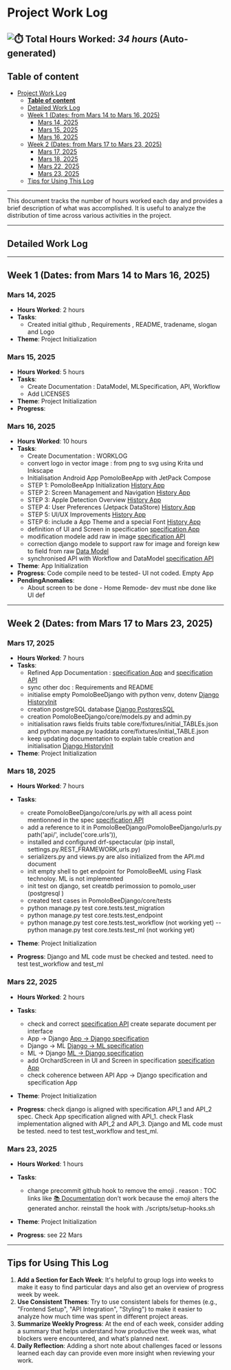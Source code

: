 
# Project Work Log

![⏱️](https://img.icons8.com/emoji/48/stopwatch-emoji.png) **Total Hours Worked**: _34 hours_ (Auto-generated)
---
## **Table of content**

<!-- TOC -->
- [Project Work Log](#project-work-log)
  - [**Table of content**](#table-of-content)
  - [Detailed Work Log](#detailed-work-log)
  - [Week 1 (Dates: from Mars 14 to Mars 16, 2025)](#week-1-dates-from-mars-14-to-mars-16-2025)
    - [Mars 14, 2025](#mars-14-2025)
    - [Mars 15, 2025](#mars-15-2025)
    - [Mars 16, 2025](#mars-16-2025)
  - [Week 2 (Dates: from Mars 17 to Mars 23, 2025)](#week-2-dates-from-mars-17-to-mars-23-2025)
    - [Mars 17, 2025](#mars-17-2025)
    - [Mars 18, 2025](#mars-18-2025)
    - [Mars 22, 2025](#mars-22-2025)
    - [Mars 23, 2025](#mars-23-2025)
  - [Tips for Using This Log](#tips-for-using-this-log)
<!-- TOC END -->

---

This document tracks the number of hours worked each day and provides a brief description of what was accomplished. It is useful to analyze the distribution of time across various activities in the project.

---
## Detailed Work Log

 
---

## Week 1 (Dates: from Mars 14 to Mars 16, 2025)

### Mars 14, 2025
- **Hours Worked**: 2 hours
- **Tasks**:
  - Created initial github , Requirements , README, tradename, slogan and Logo
- **Theme**: Project Initialization 



### Mars 15, 2025
- **Hours Worked**: 5 hours
- **Tasks**:
  - Create Documentation : DataModel, MLSpecification, API, Workflow 
  - Add LICENSES
- **Theme**:  Project Initialization 
- **Progress**: 



### Mars 16, 2025
- **Hours Worked**: 10 hours
- **Tasks**:
  - Create Documentation : WORKLOG
  - convert logo in vector image : from png to svg using Krita und Inkscape
  - Initialisation Android App PomoloBeeApp with JetPack Compose
  - STEP 1: PomoloBeeApp Initialization [History App](App_HistoryInit.md)
  - STEP 2: Screen Management and Navigation [History App](App_HistoryInit.md)
  - STEP 3: Apple Detection Overview [History App](App_HistoryInit.md)
  - STEP 4: User Preferences (Jetpack DataStore) [History App](App_HistoryInit.md)
  - STEP 5: UI/UX Improvements [History App](App_HistoryInit.md)
  - STEP 6: include a App Theme and a special Font [History App](App_HistoryInit.md)
  - definition of UI and Screen in specification  [specification App](App_Specification.md)
  - modification modele add raw in image  [specification API](API.md)
  - correction django modele to support raw for image and foreign kew to field from raw [Data Model](Django_DataModel.md)
  - synchronised API with Workflow and DataModel   [specification API](API.md) 
- **Theme**:  App Initialization 
- **Progress**: Code compile need to be tested- UI not coded. Empty App
- **PendingAnomalies**: 
    - About screen to be done - Home Remode- dev must nbe done like UI def 


 
---

## Week 2 (Dates: from Mars 17 to Mars 23, 2025)

### Mars 17, 2025
- **Hours Worked**: 7 hours
- **Tasks**:
  - Refined App Documentation :   [specification App](App_Specification.md) and  [specification API](API.md)
  - sync other doc : Requirements and README
  - initialise empty PomoloBeeDjango with python venv, dotenv [Django HistoryInit](Django_HistoryInit.md)
  - creation postgreSQL database  [Django PostgresSQL](Django_PostgresSQL.md)
  - creation PomoloBeeDjango/core/models.py and admin.py
  - initialisation raws fields fruits table  core/fixtures/initial_TABLEs.json and  python manage.py loaddata core/fixtures/initial_TABLE.json
  - keep updating documentation to explain table creation and initialisation [Django HistoryInit](Django_HistoryInit.md)
- **Theme**: Project Initialization 



### Mars 18, 2025
- **Hours Worked**: 7 hours
- **Tasks**:
  -  create PomoloBeeDjango/core/urls.py with all acess point mentionned in the spec  [specification API](API.md)
  -  add a reference to it in PomoloBeeDjango/PomoloBeeDjango/urls.py path('api/', include('core.urls')), 
  -  installed and configured  drf-spectacular (pip install, settings.py.REST_FRAMEWORK,urls.py)
  -  serializers.py and views.py are also initialized from the API.md document
  -  init empty shell to get endpoint for PomoloBeeML using Flask technoloy. ML is not implemented 
  -  init test on django, set creatdb perimossion to pomolo_user (postgresql )
  -  created test cases in PomoloBeeDjango/core/tests
  -  python manage.py test core.tests.test_migration
  -  python manage.py test core.tests.test_endpoint
  -  python manage.py test core.tests.test_workflow   (not working yet)
  -- python manage.py test core.tests.test_ml   (not working yet)

- **Theme**: Project Initialization 
- **Progress**: Django and ML code must be checked and tested. need to test test_workflow and test_ml



### Mars 22, 2025
- **Hours Worked**: 2 hours
- **Tasks**:
  -  check and correct [specification API](API.md) create separate document per interface
  -  App → Django [App → Django specification](API_1_App_to_Django.md)
  -  Django → ML  [Django → ML specification](API_2_Django_to_ML.md)
  -  ML  → Django [ML → Django specification](API_3_ML_to_Django.md)
  -  add OrchardScreen in UI and Screen in specification  [specification App](App_Specification.md)
  - check coherence between API App → Django specification and specification App
 

- **Theme**: Project Initialization 
- **Progress**: check django is aligned with specification API_1 and API_2 spec. Check App specification aligned with API_1. check Flask implementation aligned with API_2 and API_3. Django and ML code must be tested. need to test test_workflow and test_ml. 


 
### Mars 23, 2025
- **Hours Worked**: 1 hours
- **Tasks**:
  -  change precommit github hook to remove the emoji . reason : TOC links like [📚 Documentation](#documentation) don’t work because the emoji alters the generated anchor. reinstall the hook with ./scripts/setup-hooks.sh


- **Theme**: Project Initialization 
- **Progress**: see 22 Mars 


 
 
---

## Tips for Using This Log
1. **Add a Section for Each Week**: It's helpful to group logs into weeks to make it easy to find particular days and also get an overview of progress week by week.
2. **Use Consistent Themes**: Try to use consistent labels for themes (e.g., "Frontend Setup", "API Integration", "Styling") to make it easier to analyze how much time was spent in different project areas.
3. **Summarize Weekly Progress**: At the end of each week, consider adding a summary that helps understand how productive the week was, what blockers were encountered, and what’s planned next.
4. **Daily Reflection**: Adding a short note about challenges faced or lessons learned each day can provide even more insight when reviewing your work.   

 
